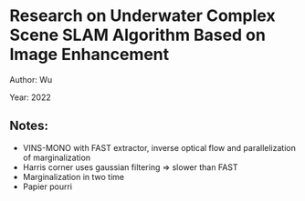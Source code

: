 # Research on Underwater Complex Scene SLAM Algorithm Based on Image Enhancement

Author: Wu

Year: 2022

Notes:
---

* VINS-MONO with FAST extractor, inverse optical flow and parallelization of marginalization
* Harris corner uses gaussian filtering => slower than FAST
* Marginalization in two time
* Papier pourri
